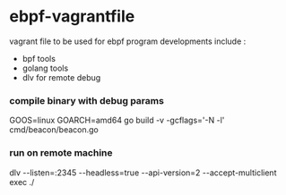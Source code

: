 # ebpf-vagrantfile

vagrant file to be used for ebpf program developments include :
- bpf tools 
- golang tools
- dlv for remote debug

### compile binary with debug params

GOOS=linux GOARCH=amd64 go build -v -gcflags='-N -l' cmd/beacon/beacon.go

### run on remote machine

dlv --listen=:2345 --headless=true --api-version=2 --accept-multiclient exec ./<binary>

